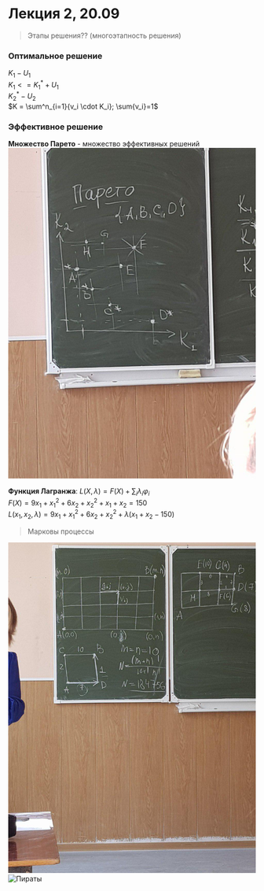 # Лекция 2, 20.09

>Этапы решения?? (многоэтапность решения)

### Оптимальное решение
$K_1 - U_1$  
$K_1 <= K^*_1 + U_1$  
$K^*_2 - U_2$  
$K = \sum^n_{i=1}{v_i \cdot K_i}; \sum{v_i}=1$

### Эффективное решение
**Множество Парето** - множество эффективных решений
![Можество Парето](img/L2_1.jpg)

**Функция Лагранжа**: $L(X, \lambda) = F(X) + \sum_i\lambda_i\varphi_i$  
$F(X) = 9x_1 + x^2_1 + 6x_2 + x^2_2 + x_1 + x_2 = 150$  
$L(x_1,x_2,\lambda) = 9x_1 + x^2_1+6x_2 + x^2_2 + \lambda(x_1 + x_2 - 150)$

>Марковы процессы

![Черепашка](img/L2_2.jpg)
![Пираты](img/L2_3.jpg)